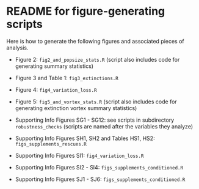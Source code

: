 # README for figure-generating scripts

Here is how to generate the following figures and associated pieces of analysis.

* Figure 2: `fig2_and_popsize_stats.R` (script also includes code for generating summary statistics)

* Figure 3 and Table 1: `fig3_extinctions.R`

* Figure 4: `fig4_variation_loss.R`

* Figure 5: `fig5_and_vortex_stats.R` (script also includes code for generating extinction vortex summary statistics)

* Supporting Info Figures SG1 - SG12: see scripts in subdirectory `robustness_checks` (scripts are named after the variables they analyze)

* Supporting Info Figures SH1, SH2 and Tables HS1, HS2: `figs_supplements_rescues.R`

* Supporting Info Figures SI1: `fig4_variation_loss.R`

* Supporting Info Figures SI2 - SI4: `figs_supplements_conditioned.R`

* Supporting Info Figures SJ1 - SJ6: `figs_supplements_conditioned.R`
